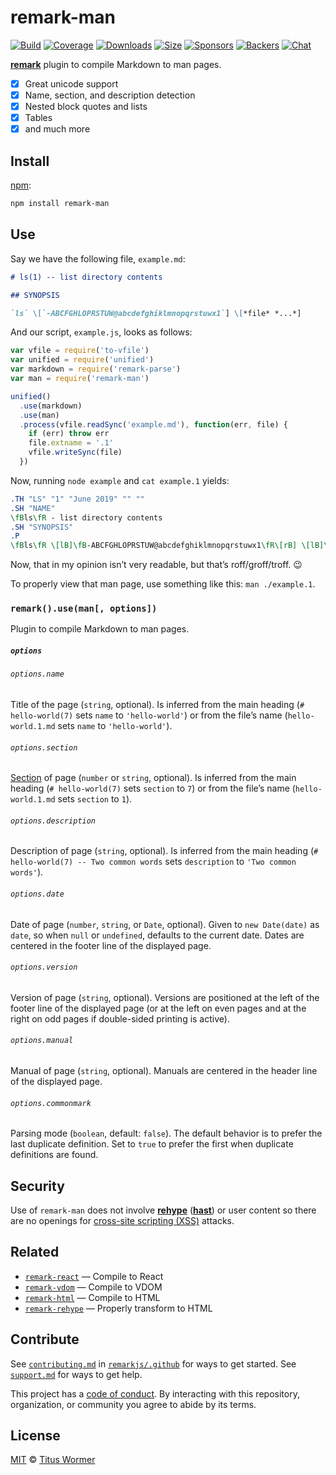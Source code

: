 # remark-man

[![Build][build-badge]][build]
[![Coverage][coverage-badge]][coverage]
[![Downloads][downloads-badge]][downloads]
[![Size][size-badge]][size]
[![Sponsors][sponsors-badge]][collective]
[![Backers][backers-badge]][collective]
[![Chat][chat-badge]][chat]

[**remark**][remark] plugin to compile Markdown to man pages.

*   [x] Great unicode support
*   [x] Name, section, and description detection
*   [x] Nested block quotes and lists
*   [x] Tables
*   [x] and much more

## Install

[npm][]:

```sh
npm install remark-man
```

## Use

Say we have the following file, `example.md`:

```markdown
# ls(1) -- list directory contents

## SYNOPSIS

`ls` \[`-ABCFGHLOPRSTUW@abcdefghiklmnopqrstuwx1`] \[*file* *...*]
```

And our script, `example.js`, looks as follows:

```js
var vfile = require('to-vfile')
var unified = require('unified')
var markdown = require('remark-parse')
var man = require('remark-man')

unified()
  .use(markdown)
  .use(man)
  .process(vfile.readSync('example.md'), function(err, file) {
    if (err) throw err
    file.extname = '.1'
    vfile.writeSync(file)
  })
```

Now, running `node example` and `cat example.1` yields:

```roff
.TH "LS" "1" "June 2019" "" ""
.SH "NAME"
\fBls\fR - list directory contents
.SH "SYNOPSIS"
.P
\fBls\fR \[lB]\fB-ABCFGHLOPRSTUW@abcdefghiklmnopqrstuwx1\fR\[rB] \[lB]\fIfile\fR \fI...\fR\[rB]
```

Now, that in my opinion isn’t very readable, but that’s roff/groff/troff.  😉

To properly view that man page, use something like this: `man ./example.1`.

### `remark().use(man[, options])`

Plugin to compile Markdown to man pages.

##### `options`

###### `options.name`

Title of the page (`string`, optional).
Is inferred from the main heading (`# hello-world(7)` sets `name` to
`'hello-world'`) or from the file’s name (`hello-world.1.md` sets `name` to
`'hello-world'`).

###### `options.section`

[Section][man-section] of page (`number` or `string`, optional).
Is inferred from the main heading (`# hello-world(7)` sets `section` to `7`) or
from the file’s name (`hello-world.1.md` sets `section` to `1`).

###### `options.description`

Description of page (`string`, optional).
Is inferred from the main heading (`# hello-world(7) -- Two common words` sets
`description` to `'Two common words'`).

###### `options.date`

Date of page (`number`, `string`, or `Date`, optional).
Given to `new Date(date)` as `date`, so when `null` or `undefined`, defaults to
the current date.
Dates are centered in the footer line of the displayed page.

###### `options.version`

Version of page (`string`, optional).
Versions are positioned at the left of the footer line of the displayed page
(or at the left on even pages and at the right on odd pages if double-sided
printing is active).

###### `options.manual`

Manual of page (`string`, optional).
Manuals are centered in the header line of the displayed page.

###### `options.commonmark`

Parsing mode (`boolean`, default: `false`).
The default behavior is to prefer the last duplicate definition.
Set to `true` to prefer the first when duplicate definitions are found.

## Security

Use of `remark-man` does not involve [**rehype**][rehype] ([**hast**][hast]) or
user content so there are no openings for [cross-site scripting (XSS)][xss]
attacks.

## Related

*   [`remark-react`](https://github.com/remarkjs/remark-react)
    — Compile to React
*   [`remark-vdom`](https://github.com/remarkjs/remark-vdom)
    — Compile to VDOM
*   [`remark-html`](https://github.com/remarkjs/remark-html)
    — Compile to HTML
*   [`remark-rehype`](https://github.com/remarkjs/remark-rehype)
    — Properly transform to HTML

## Contribute

See [`contributing.md`][contributing] in [`remarkjs/.github`][health] for ways
to get started.
See [`support.md`][support] for ways to get help.

This project has a [code of conduct][coc].
By interacting with this repository, organization, or community you agree to
abide by its terms.

## License

[MIT][license] © [Titus Wormer][author]

<!-- Definitions -->

[build-badge]: https://img.shields.io/travis/remarkjs/remark-man/master.svg

[build]: https://travis-ci.org/remarkjs/remark-man

[coverage-badge]: https://img.shields.io/codecov/c/github/remarkjs/remark-man.svg

[coverage]: https://codecov.io/github/remarkjs/remark-man

[downloads-badge]: https://img.shields.io/npm/dm/remark-man.svg

[downloads]: https://www.npmjs.com/package/remark-man

[size-badge]: https://img.shields.io/bundlephobia/minzip/remark-man.svg

[size]: https://bundlephobia.com/result?p=remark-man

[sponsors-badge]: https://opencollective.com/unified/sponsors/badge.svg

[backers-badge]: https://opencollective.com/unified/backers/badge.svg

[collective]: https://opencollective.com/unified

[chat-badge]: https://img.shields.io/badge/chat-spectrum-7b16ff.svg

[chat]: https://spectrum.chat/unified/remark

[npm]: https://docs.npmjs.com/cli/install

[health]: https://github.com/remarkjs/.github

[contributing]: https://github.com/remarkjs/.github/blob/master/contributing.md

[support]: https://github.com/remarkjs/.github/blob/master/support.md

[coc]: https://github.com/remarkjs/.github/blob/master/code-of-conduct.md

[license]: license

[author]: https://wooorm.com

[remark]: https://github.com/remarkjs/remark

[man-section]: https://en.wikipedia.org/wiki/Man_page#Manual_sections

[xss]: https://en.wikipedia.org/wiki/Cross-site_scripting

[rehype]: https://github.com/rehypejs/rehype

[hast]: https://github.com/syntax-tree/hast
